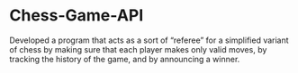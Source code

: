 # Chess-Game-API

Developed a program that acts as a sort of “referee” for a simplified variant of chess by making sure that each player makes only valid moves, by tracking the history of the game, and by announcing a winner.

